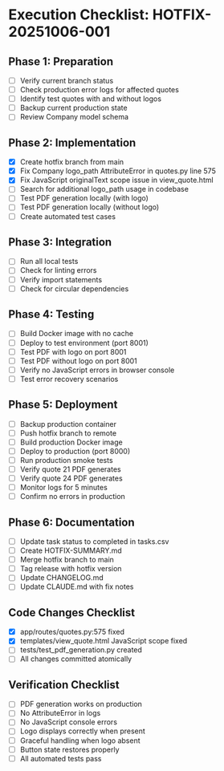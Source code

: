 # Execution Checklist: HOTFIX-20251006-001

## Phase 1: Preparation
- [ ] Verify current branch status
- [ ] Check production error logs for affected quotes
- [ ] Identify test quotes with and without logos
- [ ] Backup current production state
- [ ] Review Company model schema

## Phase 2: Implementation
- [x] Create hotfix branch from main
- [x] Fix Company logo_path AttributeError in quotes.py line 575
- [x] Fix JavaScript originalText scope issue in view_quote.html
- [ ] Search for additional logo_path usage in codebase
- [ ] Test PDF generation locally (with logo)
- [ ] Test PDF generation locally (without logo)
- [ ] Create automated test cases

## Phase 3: Integration
- [ ] Run all local tests
- [ ] Check for linting errors
- [ ] Verify import statements
- [ ] Check for circular dependencies

## Phase 4: Testing
- [ ] Build Docker image with no cache
- [ ] Deploy to test environment (port 8001)
- [ ] Test PDF with logo on port 8001
- [ ] Test PDF without logo on port 8001
- [ ] Verify no JavaScript errors in browser console
- [ ] Test error recovery scenarios

## Phase 5: Deployment
- [ ] Backup production container
- [ ] Push hotfix branch to remote
- [ ] Build production Docker image
- [ ] Deploy to production (port 8000)
- [ ] Run production smoke tests
- [ ] Verify quote 21 PDF generates
- [ ] Verify quote 24 PDF generates
- [ ] Monitor logs for 5 minutes
- [ ] Confirm no errors in production

## Phase 6: Documentation
- [ ] Update task status to completed in tasks.csv
- [ ] Create HOTFIX-SUMMARY.md
- [ ] Merge hotfix branch to main
- [ ] Tag release with hotfix version
- [ ] Update CHANGELOG.md
- [ ] Update CLAUDE.md with fix notes

## Code Changes Checklist
- [x] app/routes/quotes.py:575 fixed
- [x] templates/view_quote.html JavaScript scope fixed
- [ ] tests/test_pdf_generation.py created
- [ ] All changes committed atomically

## Verification Checklist
- [ ] PDF generation works on production
- [ ] No AttributeError in logs
- [ ] No JavaScript console errors
- [ ] Logo displays correctly when present
- [ ] Graceful handling when logo absent
- [ ] Button state restores properly
- [ ] All automated tests pass
